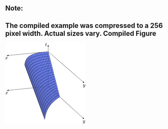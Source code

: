 Note:
-----

The compiled example was compressed to a 256
pixel width. Actual sizes vary.
Compiled Figure
---------------
![Example](Homotopy_Straight_Line_Cubed_to_Exp_3D.png)
